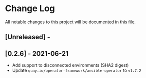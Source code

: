 # Change Log
All notable changes to this project will be documented in this file.

## [Unreleased] -

## [0.2.6] - 2021-06-21

- Add support to disconnected environments (SHA2 digest)
- Update `quay.io/operator-framework/ansible-operator` to `v1.7.2`
